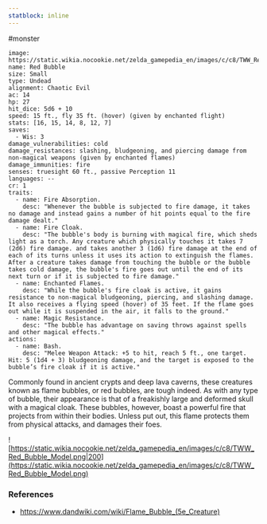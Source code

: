 ```yaml
---
statblock: inline
---
```

 #monster 

```statblock
image: https://static.wikia.nocookie.net/zelda_gamepedia_en/images/c/c8/TWW_Red_Bubble_Model.png
name: Red Bubble
size: Small
type: Undead
alignment: Chaotic Evil
ac: 14
hp: 27
hit_dice: 5d6 + 10
speed: 15 ft., fly 35 ft. (hover) (given by enchanted flight)
stats: [16, 15, 14, 8, 12, 7]
saves:
  - Wis: 3
damage_vulnerabilities: cold
damage_resistances: slashing, bludgeoning, and piercing damage from non-magical weapons (given by enchanted flames)
damage_immunities: fire
senses: truesight 60 ft., passive Perception 11
languages: --
cr: 1
traits:
  - name: Fire Absorption.
    desc: "Whenever the bubble is subjected to fire damage, it takes no damage and instead gains a number of hit points equal to the fire damage dealt."
  - name: Fire Cloak.
    desc: "The bubble's body is burning with magical fire, which sheds light as a torch. Any creature which physically touches it takes 7 (2d6) fire damage. and takes another 3 (1d6) fire damage at the end of each of its turns unless it uses its action to extinguish the flames. After a creature takes damage from touching the bubble or the bubble takes cold damage, the bubble's fire goes out until the end of its next turn or if it is subjected to fire damage."
  - name: Enchanted Flames.
    desc: "While the bubble's fire cloak is active, it gains resistance to non-magical bludgeoning, piercing, and slashing damage. It also receives a flying speed (hover) of 35 feet. If the flame goes out while it is suspended in the air, it falls to the ground."
  - name: Magic Resistance.
    desc: "The bubble has advantage on saving throws against spells and other magical effects."
actions:
  - name: Bash.
    desc: "Melee Weapon Attack: +5 to hit, reach 5 ft., one target. Hit: 5 (1d4 + 3) bludgeoning damage, and the target is exposed to the bubble’s fire cloak if it is active."
```

Commonly found in ancient crypts and deep lava caverns, these creatures known as flame bubbles, or red bubbles, are tough indeed. As with any type of bubble, their appearance is that of a freakishly large and deformed skull with a magical cloak. These bubbles, however, boast a powerful fire that projects from within their bodies. Unless put out, this flame protects them from physical attacks, and damages their foes.

![https://static.wikia.nocookie.net/zelda_gamepedia_en/images/c/c8/TWW_Red_Bubble_Model.png|200](https://static.wikia.nocookie.net/zelda_gamepedia_en/images/c/c8/TWW_Red_Bubble_Model.png)

### References

* https://www.dandwiki.com/wiki/Flame_Bubble_(5e_Creature)
